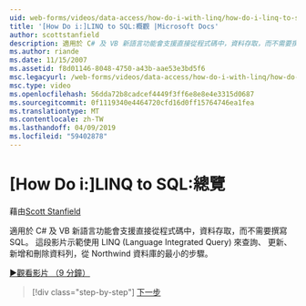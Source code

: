 ```yaml
---
uid: web-forms/videos/data-access/how-do-i-with-linq/how-do-i-linq-to-sql-overview
title: '[How Do i:]LINQ to SQL:概觀 |Microsoft Docs'
author: scottstanfield
description: 適用於 C# 及 VB 新語言功能會支援直接從程式碼中，資料存取，而不需要撰寫 SQL。 這段影片中說明的最小的步驟，使用 LINQ (語言 int...
ms.author: riande
ms.date: 11/15/2007
ms.assetid: f8d01146-8048-4750-a43b-aae53e3bd5f6
msc.legacyurl: /web-forms/videos/data-access/how-do-i-with-linq/how-do-i-linq-to-sql-overview
msc.type: video
ms.openlocfilehash: 56dda72b8cadcef4449f3ff6e8e8e4e3315d0687
ms.sourcegitcommit: 0f1119340e4464720cfd16d0ff15764746ea1fea
ms.translationtype: MT
ms.contentlocale: zh-TW
ms.lasthandoff: 04/09/2019
ms.locfileid: "59402878"
---
```

# <a name="how-do-i-linq-to-sql-overview"></a>[How Do i:]LINQ to SQL:總覽

藉由[Scott Stanfield](https://github.com/scottstanfield)

適用於 C# 及 VB 新語言功能會支援直接從程式碼中，資料存取，而不需要撰寫 SQL。 這段影片示範使用 LINQ (Language Integrated Query) 來查詢、 更新、 新增和刪除資料列，從 Northwind 資料庫的最小的步驟。

[&#9654;觀看影片 （9 分鐘）](https://channel9.msdn.com/Blogs/ASP-NET-Site-Videos/how-do-i-linq-to-sql-overview)

> [!div class="step-by-step"]
> [下一步](how-do-i-linq-to-sql-data-model.md)
